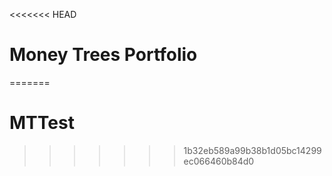 <<<<<<< HEAD
# Money Trees Portfolio
=======
# MTTest
>>>>>>> 1b32eb589a99b38b1d05bc14299ec066460b84d0

